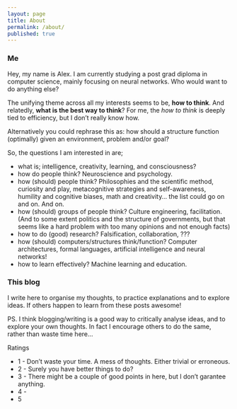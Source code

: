 ```yaml
---
layout: page
title: About
permalink: /about/
published: true
---
```


### Me

Hey, my name is Alex. I am currently studying a post grad diploma in computer science, mainly focusing on neural networks. Who would want to do anything else?

The unifying theme across all my interests seems to be, **how to think**. And relatedly, **what is the best way to think**? For me, the _how to think_ is deeply tied to efficiency, but I don’t really know how.

Alternatively you could rephrase this as: how should a structure function (optimally) given an environment, problem and/or goal?

So, the questions I am interested in are;

* what is; intelligence, creativity, learning, and consciousness?
* how do people think? Neuroscience and psychology.
* how (should) people think? Philosophies and the scientific method, curiosity and play, metacognitive strategies and self-awareness, humility and cognitive biases, math and creativity… the list could go on and on. And on.
* how (should) groups of people think? Culture engineering, facilitation. (And to some extent politics and the structure of governments, but that seems like a hard problem with too many opinions and not enough facts)
* how to do (good) research? Falsification, collaboration, ??? 
* how (should) computers/structures think/function? Computer architectures, formal languages, artificial intelligence and neural networks!
* how to learn effectively? Machine learning and education.

### This blog

I write here to organise my thoughts, to practice explanations and to explore ideas. If others happen to learn from these posts awesome!

PS. I think blogging/writing is a good way to critically analyse ideas, and to explore your own thoughts. In fact I encourage others to do the same, rather than waste time here…

Ratings
* 1 - Don’t waste your time. A mess of thoughts. Either trivial or erroneous.
* 2 - Surely you have better things to do? 
* 3 - There might be a couple of good points in here, but I don’t garantee anything.
* 4 - 
* 5